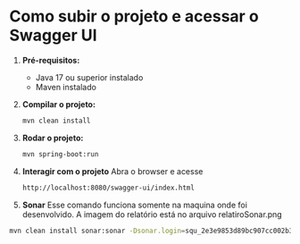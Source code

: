 # Como subir o projeto e acessar o Swagger UI

1. **Pré-requisitos:**
   - Java 17 ou superior instalado
   - Maven instalado

2. **Compilar o projeto:**
   ```sh
   mvn clean install

3. **Rodar o projeto:**
   ```sh
   mvn spring-boot:run

4. **Interagir com o projeto**
   Abra o browser e acesse
   ```sh
   http://localhost:8080/swagger-ui/index.html

5. **Sonar**
  Esse comando funciona somente na maquina onde foi desenvolvido. A imagem do relatório está no arquivo relatiroSonar.png
  ```sh
  mvn clean install sonar:sonar -Dsonar.login=squ_2e3e9853d89bc907cc002b333f6c7eabe9e67031 -Dsonar.host.url=http://localhost:9000